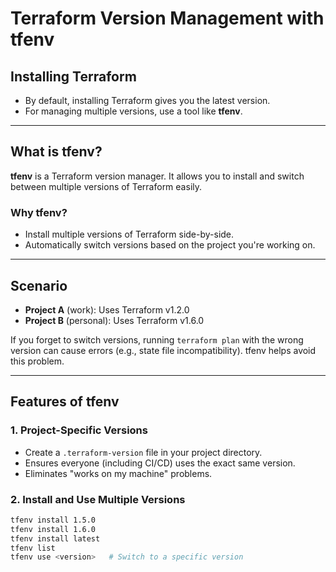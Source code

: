 # Terraform Version Management with tfenv

## Installing Terraform
- By default, installing Terraform gives you the latest version.
- For managing multiple versions, use a tool like **tfenv**.

---

## What is tfenv?
**tfenv** is a Terraform version manager. It allows you to install and switch between multiple versions of Terraform easily.

### Why tfenv?
- Install multiple versions of Terraform side-by-side.
- Automatically switch versions based on the project you're working on.

---

## Scenario
- **Project A** (work): Uses Terraform v1.2.0
- **Project B** (personal): Uses Terraform v1.6.0

If you forget to switch versions, running `terraform plan` with the wrong version can cause errors (e.g., state file incompatibility). tfenv helps avoid this problem.

---

## Features of tfenv

### 1. Project-Specific Versions
- Create a `.terraform-version` file in your project directory.
- Ensures everyone (including CI/CD) uses the exact same version.
- Eliminates "works on my machine" problems.

### 2. Install and Use Multiple Versions
```sh
tfenv install 1.5.0
tfenv install 1.6.0
tfenv install latest
tfenv list
tfenv use <version>   # Switch to a specific version
```
